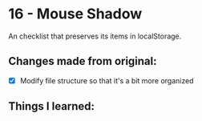 # 16 - Mouse Shadow
An checklist that preserves its items in localStorage.

## Changes made from original:
- [x] Modify file structure so that it's a bit more organized

## Things I learned:
